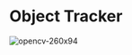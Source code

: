 # Object Tracker

![opencv-260x94](https://github.com/RodrigoSturm14/Object-Tracker/assets/105557226/02de9c47-43e5-4cef-95ed-902b8eefb89a)


